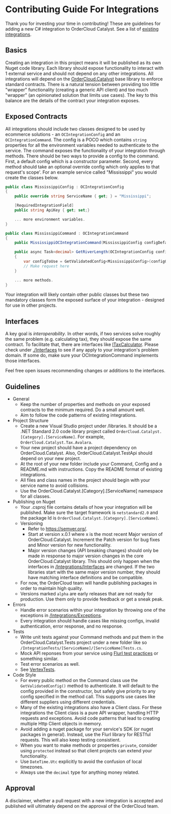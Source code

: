 ﻿# Contributing Guide For Integrations 

Thank you for investing your time in contributing! These are guidelines for adding a new C# integration to OrderCloud Catalyst. See a list of [existing integrations](https://github.com/ordercloud-api/ordercloud-dotnet-catalyst#3rd-party-integrations).

## Basics 

Creating an integration in this project means it will be published as its own Nuget code library. Each library should expose functionality to interact with 1 external service and should not depend on any other integrations. All integrations will depend on the [OrderCloud.Catalyst](https://www.nuget.org/packages/ordercloud-dotnet-catalyst/) base library to enforce standard contracts. There is a natural tension between providing too little "wrapper" functionality (creating a generic API client) and too much "wrapper" (an opinionated solution that limits use cases). The key to this balance are the details of the contract your integration exposes.

## Exposed Contracts 

All integrations should include two classes designed to be used by ecommerce solutions - an `OCIntegrationConfig` and an `OCIntegrationCommand`. The config is a POCO which contains `string` properties for all the environment variables needed to authenticate to the service. The command exposes the functionality of your integration through methods. There should be two ways to provide a config to the command. First, a default config which is a constructor parameter. Second, every method should take an optional override config which only applies to that request's scope'. For an example service called "Mississippi" you would create the classes below. 

```c#
public class MississippiConfig : OCIntegrationConfig
{
    public override string ServiceName { get; } = "Mississippi";

	[RequiredIntegrationField]
	public string ApiKey { get; set;}

	... more environment variables.
}
```
```c#
public class MississippiCommand : OCIntegrationCommand
{
	public MississippiOCIntegrationCommand(MississippiConfig configDefault) : base(configDefault) { }

	public async Task<decimal> GetRiverLength(OCIntegrationConfig configOverride = null) 
	{
		var configToUse = GetValidatedConfig<MississippiConfig>(configOverride);
		// Make request here 
	}

	... more methods.
}
```

Your integration will likely contain other public classes but these two mandatory classes form the exposed surface of your integration - designed for use in other projects. 

## Interfaces 

A key goal is *interoperability*. In other words, if two services solve roughly the same problem (e.g. calculating tax), they should expose the same contract. To facilitate that, there are interfaces like [ITaxCalculator](./Interfaces/ITaxCalculator.cs). Please check under [./Interfaces](./Interfaces) to see if any apply to your integration's problem domain. If some do, make sure your OCIntegrationCommand implements those interfaces.

Feel free open issues recommending changes or additions to the interfaces. 

## Guidelines

 - General
	- Keep the number of properties and methods on your exposed contracts to the minimum required. Do a small amount well. 
	- Aim to follow the code patterns of existing integrations. 
 - Project Structure
    - Create a new Visual Studio project under /libraries. It should be a .NET Standard 2.0 code library project called `OrderCloud.Catalyst.[Category].[ServiceName]`. For example, `OrderCloud.Catalyst.Tax.Avalara`.
	- Your new project should have a project dependency on OrderCloud.Catalyst. Also, OrderCloud.Catalyst.TestApi should depend on your new project. 
	- At the root of your new folder include your Command, Config and a README.md with instructions. Copy the README format of existing integrations.
	- All files and class names in the project should begin with your service name to avoid collisions.
	- Use the OrderCloud.Catalyst.[Category].[ServiceName] namespace for all classes.
 - Publishing on Nuget
	- Your .csproj file contains details of how your integration will be published. Make sure the target framework is `netstandard2.0` and the package Id is `OrderCloud.Catalyst.[Category].[ServiceName]`.
	- Versioning 
		- Refer to https://semver.org/. 
		- Start at version x.0.1 where x is the most recent Major version of OrderCloud.Catalyst. Increment the Patch version for bug fixes and Minor version for new functionality.  
		- Major version changes (API breaking changes) should only be made in response to major version changes in the core OrderCloud.Catalyst library. This should only happen when the interfaces in [/Integrations/Interfaces](./Interfaces) are changed. If the two libraries start with the same major version number, they should have matching interface definitions and be compatible. 
	- For now, the OrderCloud team will handle publishing packages in order to maintain high quality.
	- Versions marked `alpha` are early releases that are not ready for production. Use them only to provide feedback or get a sneak peak.
 - Errors 
	- Handle error scenarios within your integration by throwing one of the exceptions in [/Integrations/Exceptions](./Exceptions). 
	- Every integration should handle cases like missing configs, invalid authentication, error response, and no response.
 - Tests 
	- Write unit tests against your Command methods and put them in the OrderCloud.Catalyst.Tests project under a new folder like so `/IntegrationTests/[ServiceName]/[ServiceName]Tests.cs`. 
	- Mock API reponses from your service using [Flurl test practices](https://flurl.dev/docs/testable-http/) or something similar. 
	- Test error scenarios as well.
	- See [VertexTests](../../../tests.OrderCloud.Catalyst.Tests/IntegrationTests/Vertex/VertexTests.cs).
 - Code Style
    - For every public method on the Command class use the `GetValidatedConfig()` method to authenticate. It will default to the config provided in the constructor, but safely give priority to any config specified in the method call. This supports use cases like different suppliers using different credentials.
 	- Many of the existing integrations also have a Client class. For these integrations the Client class is a pure API wrapper, handling HTTP requests and exceptions. Avoid code patterns that lead to creating multiple Http Client objects in memory.  
	- Avoid adding a nuget package for your service's SDK (or nuget packages in general). Instead, use the Flurl library for RESTful requests. This will also keep testing consistient. 
    - When you want to make methods or properties `private`, consider using `protected` instead so that client projects can extend your functionality. 
	- Use `DateTime.Utc` explicitly to avoid the confusion of local timezones.
	- Always use the `decimal` type for anything money related.

## Approval

A disclaimer, whether a pull request with a new integration is accepted and published will ultimately depend on the approval of the OrderCloud team.


